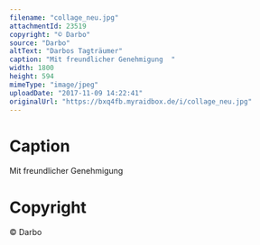```yaml
---
filename: "collage_neu.jpg"
attachmentId: 23519
copyright: "© Darbo"
source: "Darbo"
altText: "Darbos Tagträumer"
caption: "Mit freundlicher Genehmigung  "
width: 1800
height: 594
mimeType: "image/jpeg"
uploadDate: "2017-11-09 14:22:41"
originalUrl: "https://bxq4fb.myraidbox.de/i/collage_neu.jpg"
---
```


# Caption

Mit freundlicher Genehmigung  

# Copyright

© Darbo
